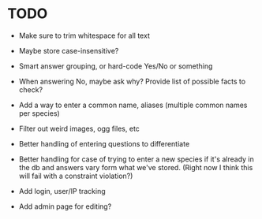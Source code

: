 # TODO

- Make sure to trim whitespace for all text
- Maybe store case-insensitive?
- Smart answer grouping, or hard-code Yes/No or something
- When answering No, maybe ask why? Provide list of possible facts to check?

- Add a way to enter a common name, aliases (multiple common names per species)

- Filter out weird images, ogg files, etc
- Better handling of entering questions to differentiate
- Better handling for case of trying to enter a new species 
  if it's already in the db and answers vary form what we've stored.
  (Right now I think this will fail with a constraint violation?)

- Add login, user/IP tracking
- Add admin page for editing?